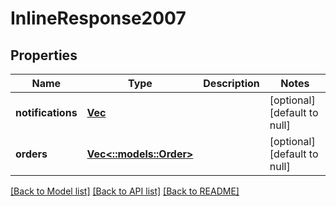 # InlineResponse2007

## Properties
Name | Type | Description | Notes
------------ | ------------- | ------------- | -------------
**notifications** | [**Vec<Value>**](Value.md) |  | [optional] [default to null]
**orders** | [**Vec<::models::Order>**](order.md) |  | [optional] [default to null]

[[Back to Model list]](../README.md#documentation-for-models) [[Back to API list]](../README.md#documentation-for-api-endpoints) [[Back to README]](../README.md)



